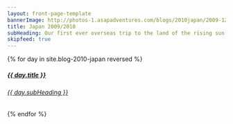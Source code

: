 ```yaml
---
layout: front-page-template
bannerImage: http://photos-1.asapadventures.com/blogs/2010japan/2009-12-30/img_0732.jpg
title: Japan 2009/2010
subHeading: Our first ever overseas trip to the land of the rising sun. We only visited Tokyo this trip but it was such a great intro into the wonder that is Japan.
skipfeed: true
---
```


<div class="text-uppercase adventure-list experience">
  {% for day in site.blog-2010-japan reversed %}
    <div class="col-md-6 col-sm-6 animated fadeInUp" data-wow-delay="0.1s" data-wow-duration="1s">
      <a href="{{day.url | prepend: site.baseurl}}">
        <img src="{{ day.bannerImage }}"  alt="" class="img-responsive">
        <div class="overlay-lnk text-uppercase text-center">
          <i class="icon icon-streetsign"></i>
          <h5>{{ day.title }}</h5>
          <h6>{{ day.subHeading }}</h6>
        </div>
      </a>
    </div>
  {% endfor %}
</div>
